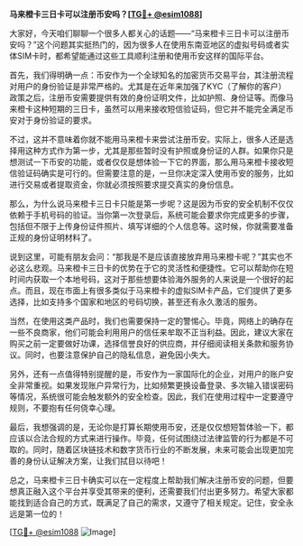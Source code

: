 **马来橙卡三日卡可以注册币安吗？[[TG💪+ @esim1088](https://t.me/s/esim1088)]**

大家好，今天咱们聊聊一个很多人都关心的话题——“马来橙卡三日卡可以注册币安吗？”这个问题其实挺热门的，因为很多人在使用东南亚地区的虚拟号码或者实体SIM卡时，都希望能通过这些工具顺利注册和使用币安这样的国际平台。

首先，我们得明确一点：币安作为一个全球知名的加密货币交易平台，其注册流程对用户的身份验证是非常严格的。尤其是在近年来加强了KYC（了解你的客户）政策之后，注册币安需要提供有效的身份证明文件，比如护照、身份证等。而像马来橙卡这种短期的三日卡，虽然可以用来接收短信验证码，但它并不能完全满足币安对于身份验证的要求。

不过，这并不意味着你就不能用马来橙卡来尝试注册币安。实际上，很多人还是选择用这种方式作为第一步，尤其是那些暂时没有护照或身份证的人群。如果你只是想测试一下币安的功能，或者仅仅是想体验一下它的界面，那么用马来橙卡接收短信验证码确实是可行的。但需要注意的是，一旦你决定深入使用币安的服务，比如进行交易或者提取资金，你就必须按照要求提交真实的身份信息。

那么，为什么说马来橙卡三日卡只能是第一步呢？这是因为币安的安全机制不仅仅依赖于手机号码的验证。当你第一次登录后，系统可能会要求你完成更多的步骤，包括但不限于上传身份证件照片、填写详细的个人信息等。这时候，你就需要准备正规的身份证明材料了。

说到这里，可能有朋友会问：“那我是不是应该直接放弃用马来橙卡呢？”其实也不必这么悲观。马来橙卡三日卡的优势在于它的灵活性和便捷性。它可以帮助你在短时间内获取一个本地号码，这对于那些想要体验海外服务的人来说是一个很好的起点。而且，现在市面上有很多类似于马来橙卡的虚拟SIM卡产品，它们提供了更多选择，比如支持多个国家和地区的号码切换，甚至还有永久激活的服务。

当然，在使用这类产品时，我们也需要保持一定的警惕心。毕竟，网络上的确存在一些不良商家，他们可能会利用用户的信任来牟取不正当利益。因此，建议大家在购买之前一定要做好功课，选择信誉良好的供应商，并仔细阅读相关条款和服务协议。同时，也要注意保护自己的隐私信息，避免因小失大。

另外，还有一点值得特别提醒的是，币安作为一家国际化的企业，对用户的账户安全非常重视。如果发现账户异常行为，比如频繁更换设备登录、多次输入错误密码等情况，系统很可能会触发额外的安全检查。因此，我们在使用过程中一定要遵守规则，不要抱有任何侥幸心理。

最后，我想强调的是，无论你是打算长期使用币安，还是仅仅想短暂体验一下，都应该以合法合规的方式来进行操作。毕竟，任何试图绕过法律监管的行为都是不可取的。同时，随着区块链技术和数字货币行业的不断发展，未来可能会出现更加完善的身份认证解决方案，让我们拭目以待吧！

总之，马来橙卡三日卡确实可以在一定程度上帮助我们解决注册币安的问题，但要想真正融入这个平台并享受其带来的便利，还需要我们付出更多努力。希望大家都能找到适合自己的方式，既满足了自己的需求，又遵守了相关规定。记住，安全永远是第一位的！

[[TG💪+ @esim1088](https://t.me/s/esim1088) ![Image](https://i.postimg.cc/4NQfJmqS/Snipaste-2025-05-13-00-14-12.png)]